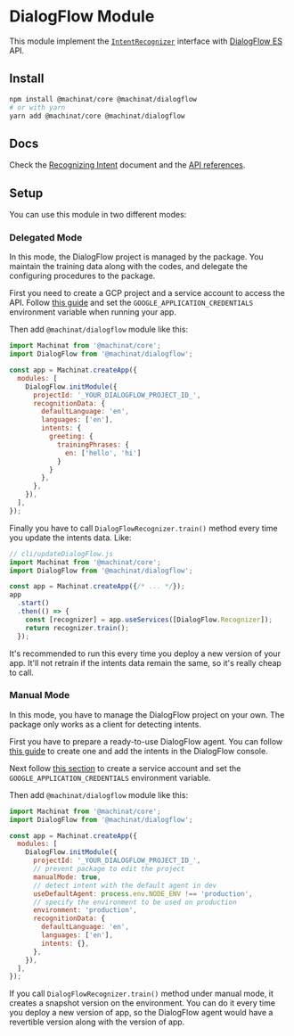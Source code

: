 # DialogFlow Module

This module implement the [`IntentRecognizer`](https://machinat.com/api/modules/core_base_intentrecognizer.html)
interface with [DialogFlow ES](https://cloud.google.com/dialogflow/es/docs) API.

## Install

```bash
npm install @machinat/core @machinat/dialogflow
# or with yarn
yarn add @machinat/core @machinat/dialogflow
```

## Docs

Check the [Recognizing Intent](https://machinat.com/docs/recognizing-intent)
document and the [API references](https://machinat.com/api/modules/dialogflow.html).

## Setup

You can use this module in two different modes:

### Delegated Mode

In this mode, the DialogFlow project is managed by the package. You maintain the training data along with the codes, and delegate the configuring procedures to the package.

First you need to create a GCP project and a service account to access the API. Follow [this guide](https://cloud.google.com/dialogflow/es/docs/quick/setup) and set the `GOOGLE_APPLICATION_CREDENTIALS` environment variable when running your app.

Then add `@machinat/dialogflow` module like this:

```js
import Machinat from '@machinat/core';
import DialogFlow from '@machinat/dialogflow';

const app = Machinat.createApp({
  modules: [
    DialogFlow.initModule({
      projectId: '_YOUR_DIALOGFLOW_PROJECT_ID_',
      recognitionData: {
        defaultLanguage: 'en',
        languages: ['en'],
        intents: {
          greeting: {
            trainingPhrases: {
              en: ['hello', 'hi']
            }
          }
        },
      },
    }),
  ],
});
```

Finally you have to call `DialogFlowRecognizer.train()` method every time you update the intents data. Like:

```js
// cli/updateDialogFlow.js
import Machinat from '@machinat/core';
import DialogFlow from '@machinat/dialogflow';

const app = Machinat.createApp({/* ... */});
app
  .start()
  .then(() => {
    const [recognizer] = app.useServices([DialogFlow.Recognizer]);
    return recognizer.train();
  });
```

It's recommended to run this every time you deploy a new version of your app. It'll not retrain if the intents data remain the same, so it's really cheap to call.

### Manual Mode

In this mode, you have to manage the DialogFlow project on your own. The package only works as a client for detecting intents.

First you have to prepare a ready-to-use DialogFlow agent. You can follow [this guide](https://cloud.google.com/dialogflow/es/docs/quick/build-agent) to create one and add the intents in the DialogFlow console.

Next follow [this section](https://cloud.google.com/dialogflow/es/docs/quick/setup#auth) to create a service account and set the `GOOGLE_APPLICATION_CREDENTIALS` environment variable.

Then add `@machinat/dialogflow` module like this:

```js
import Machinat from '@machinat/core';
import DialogFlow from '@machinat/dialogflow';

const app = Machinat.createApp({
  modules: [
    DialogFlow.initModule({
      projectId: '_YOUR_DIALOGFLOW_PROJECT_ID_',
      // prevent package to edit the project
      manualMode: true,
      // detect intent with the default agent in dev
      useDefaultAgent: process.env.NODE_ENV !== 'production',
      // specify the environment to be used on production
      environment: 'production',
      recognitionData: {
        defaultLanguage: 'en',
        languages: ['en'],
        intents: {},
      },
    }),
  ],
});
```

If you call `DialogFlowRecognizer.train()` method under manual mode, it creates a snapshot version on the environment. You can do it every time you deploy a new version of app, so the DialogFlow agent would have a revertible version along with the version of app.
